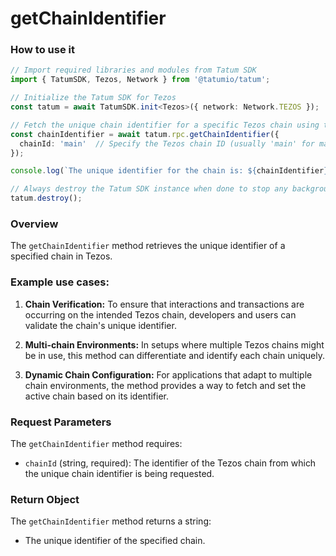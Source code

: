 # getChainIdentifier

### How to use it 

```typescript
// Import required libraries and modules from Tatum SDK
import { TatumSDK, Tezos, Network } from '@tatumio/tatum';

// Initialize the Tatum SDK for Tezos
const tatum = await TatumSDK.init<Tezos>({ network: Network.TEZOS });

// Fetch the unique chain identifier for a specific Tezos chain using the getChainIdentifier method
const chainIdentifier = await tatum.rpc.getChainIdentifier({
  chainId: 'main'  // Specify the Tezos chain ID (usually 'main' for mainnet)
});

console.log(`The unique identifier for the chain is: ${chainIdentifier}`);

// Always destroy the Tatum SDK instance when done to stop any background processes
tatum.destroy();
```

### Overview

The `getChainIdentifier` method retrieves the unique identifier of a specified chain in Tezos.

### Example use cases:

1. **Chain Verification:** 
   To ensure that interactions and transactions are occurring on the intended Tezos chain, developers and users can validate the chain's unique identifier.
   
2. **Multi-chain Environments:** 
   In setups where multiple Tezos chains might be in use, this method can differentiate and identify each chain uniquely.

3. **Dynamic Chain Configuration:** 
   For applications that adapt to multiple chain environments, the method provides a way to fetch and set the active chain based on its identifier.

### Request Parameters

The `getChainIdentifier` method requires:

- `chainId` (string, required): 
  The identifier of the Tezos chain from which the unique chain identifier is being requested.

### Return Object

The `getChainIdentifier` method returns a string:

- The unique identifier of the specified chain.
